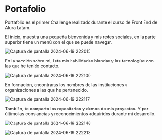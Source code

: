 # Portafolio
Portafolio es el primer Challenge realizado durante el curso de Front End de Alura Latam.

El inicio, muestra una pequeña bienvenida y mis redes sociales, en la parte superior tiene un menú con el que se puede navegar.

![Captura de pantalla 2024-06-19 222015](https://github.com/Itzel021/Portafolio/assets/83655742/5cf6af66-3b3d-4461-a7d1-2ade3b4593eb)

En la sección sobre mi, lista mis habilidades blandas y las tecnologías con las que he tenido  contacto.

![Captura de pantalla 2024-06-19 222100](https://github.com/Itzel021/Portafolio/assets/83655742/dfcf5b7c-2f35-4cc9-adb2-d1a6fe7e1bc7)


En formación, encontraras los nombres de las instituciones u organizaciones a las que he pertenecido.

![Captura de pantalla 2024-06-19 222117](https://github.com/Itzel021/Portafolio/assets/83655742/acfaf782-5f30-44c5-ad8d-e0ba2d74dcff)


También, te comparto los repositorios y demos de mis proyectos. Y por último las constancias y reconocimientos adquiridos durante mi desarrollo.

![Captura de pantalla 2024-06-19 222146](https://github.com/Itzel021/Portafolio/assets/83655742/0f731e2a-25fb-49b5-9300-02a667c45a40)

![Captura de pantalla 2024-06-19 222213](https://github.com/Itzel021/Portafolio/assets/83655742/a47feb8a-bef4-48fb-87fb-47e490cd0ad4)


